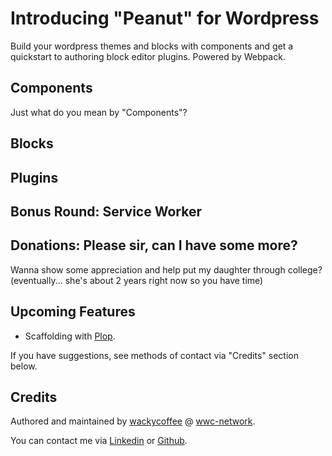 # Introducing "Peanut" for Wordpress

Build your wordpress themes and blocks with components and get a quickstart to authoring block editor plugins. Powered by Webpack.

## Components

Just what do you mean by "Components"?

## Blocks

## Plugins

## Bonus Round: Service Worker

## Donations: Please sir, can I have some more?

Wanna show some appreciation and help put my daughter through college? (eventually... she's about 2 years right now so you have time)

## Upcoming Features

- Scaffolding with [Plop](https://plopjs.com/).

If you have suggestions, see methods of contact via "Credits" section below.

## Credits

Authored and maintained by [wackycoffee](https://www.sassywackypeanut.com/author/wackycoffee/) @ [wwc-network](https://www.sassywackypeanut.com/wwc-network/).

You can contact me via [Linkedin](https://www.linkedin.com/in/wwcnetwork) or [Github](https://github.com/wackycoffee).
